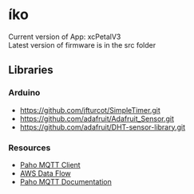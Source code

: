 # íko

Current version of App: xcPetalV3 \
Latest version of firmware is in the src folder

## Libraries

### Arduino 
* https://github.com/jfturcot/SimpleTimer.git 
* https://github.com/adafruit/Adafruit_Sensor.git 
* https://github.com/adafruit/DHT-sensor-library.git

### Resources

* [Paho MQTT Client](https://github.com/eclipse/paho.mqtt.python/blob/master/src/paho/mqtt/client.py)
* [AWS Data Flow](https://docs.aws.amazon.com/iot/latest/developerguide/device-shadow-data-flow.html)
* [Paho MQTT Documentation](https://www.eclipse.org/paho/clients/python/docs/#connect-reconnect-disconnect)

